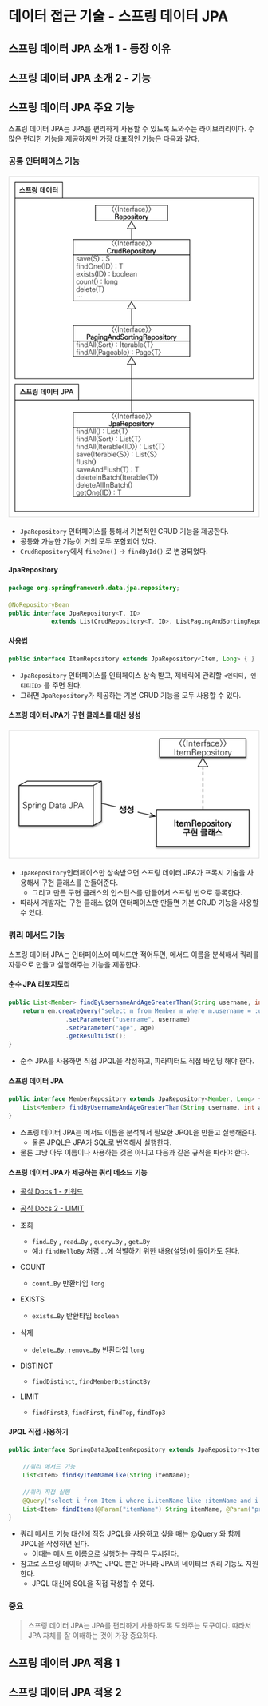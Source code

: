 # 데이터 접근 기술 - 스프링 데이터 JPA

## 스프링 데이터 JPA 소개 1 - 등장 이유

## 스프링 데이터 JPA 소개 2 - 기능

## 스프링 데이터 JPA 주요 기능

스프링 데이터 JPA는 JPA를 편리하게 사용할 수 있도록 도와주는 라이브러리이다.
수많은 편리한 기능을 제공하지만 가장 대표적인 기능은 다음과 같다.

### 공통 인터페이스 기능

![img.png](img.png)

* `JpaRepository` 인터페이스를 통해서 기본적인 CRUD 기능을 제공한다.
* 공통화 가능한 기능이 거의 모두 포함되어 있다.
* `CrudRepository`에서 `fineOne()` -> `findById()` 로 변경되었다.

#### JpaRepository

```java
package org.springframework.data.jpa.repository;

@NoRepositoryBean
public interface JpaRepository<T, ID> 
            extends ListCrudRepository<T, ID>, ListPagingAndSortingRepository<T, ID>, QueryByExampleExecutor<T> { ... }
```

#### 사용법

```java
public interface ItemRepository extends JpaRepository<Item, Long> { }
```

* `JpaRepository` 인터페이스를 인터페이스 상속 받고, 제네릭에 관리할 `<엔티티, 엔티티ID>` 를 주면 된다.
* 그러면 `JpaRepository`가 제공하는 기본 CRUD 기능을 모두 사용할 수 있다.

#### 스프링 데이터 JPA가 구현 클래스를 대신 생성

![img_1.png](img_1.png)

* `JpaRepository`인터페이스만 상속받으면 스프링 데이터 JPA가 프록시 기술을 사용해서 구현 클래스를 만들어준다.
    * 그리고 만든 구현 클래스의 인스턴스를 만들어서 스프링 빈으로 등록한다.
* 따라서 개발자는 구현 클래스 없이 인터페이스만 만들면 기본 CRUD 기능을 사용할 수 있다.

### 쿼리 메서드 기능

스프링 데이터 JPA는 인터페이스에 메서드만 적어두면,
메서드 이름을 분석해서 쿼리를 자동으로 만들고 실행해주는 기능을 제공한다.

#### 순수 JPA 리포지토리

```java
public List<Member> findByUsernameAndAgeGreaterThan(String username, int age) {
    return em.createQuery("select m from Member m where m.username = :username and m.age > :age")
                .setParameter("username", username)
                .setParameter("age", age)
                .getResultList();
}
```

* 순수 JPA를 사용하면 직접 JPQL을 작성하고, 파라미터도 직접 바인딩 해야 한다.

#### 스프링 데이터 JPA

```java
public interface MemberRepository extends JpaRepository<Member, Long> {
    List<Member> findByUsernameAndAgeGreaterThan(String username, int age);
}
```

* 스프링 데이터 JPA는 메서드 이름을 분석해서 필요한 JPQL을 만들고 실행해준다.
    * 물론 JPQL은 JPA가 SQL로 번역해서 실행한다.
* 물론 그냥 아무 이름이나 사용하는 것은 아니고 다음과 같은 규칙을 따라야 한다.

#### 스프링 데이터 JPA가 제공하는 쿼리 메소드 기능

* [공식 Docs 1 - 키워드](https://docs.spring.io/spring-data/jpa/docs/current/reference/html/#jpa.query-methods.query-creation)
* [공식 Docs 2 - LIMIT](https://docs.spring.io/spring-data/jpa/docs/current/reference/html/#repositories.limit-query-result)

* 조회
    * `find…By` , `read…By` , `query…By` , `get…By`
    * 예:) `findHelloBy` 처럼 ...에 식별하기 위한 내용(설명)이 들어가도 된다.
* COUNT
    * `count…By` 반환타입 `long`
* EXISTS
    * `exists…By` 반환타입 `boolean`
* 삭제
    * `delete…By`, `remove…By` 반환타입 `long`
* DISTINCT
    * `findDistinct`, `findMemberDistinctBy`
* LIMIT
    * `findFirst3`, `findFirst`, `findTop`, `findTop3`

#### JPQL 직접 사용하기

```java
public interface SpringDataJpaItemRepository extends JpaRepository<Item, Long> {

    //쿼리 메서드 기능
    List<Item> findByItemNameLike(String itemName);
    
    //쿼리 직접 실행
    @Query("select i from Item i where i.itemName like :itemName and i.price <= :price")
    List<Item> findItems(@Param("itemName") String itemName, @Param("price") Integer price);
}
```

* 쿼리 메서드 기능 대신에 직접 JPQL을 사용하고 싶을 때는 @Query 와 함께 JPQL을 작성하면 된다.
    * 이때는 메서드 이름으로 실행하는 규칙은 무시된다.
* 참고로 스프링 데이터 JPA는 JPQL 뿐만 아니라 JPA의 네이티브 쿼리 기능도 지원한다.
    * JPQL 대신에 SQL을 직접 작성할 수 있다.

### 중요

> 스프링 데이터 JPA는 JPA를 편리하게 사용하도록 도와주는 도구이다.
> 따라서 JPA 자체를 잘 이해하는 것이 가장 중요하다.

## 스프링 데이터 JPA 적용 1

## 스프링 데이터 JPA 적용 2
